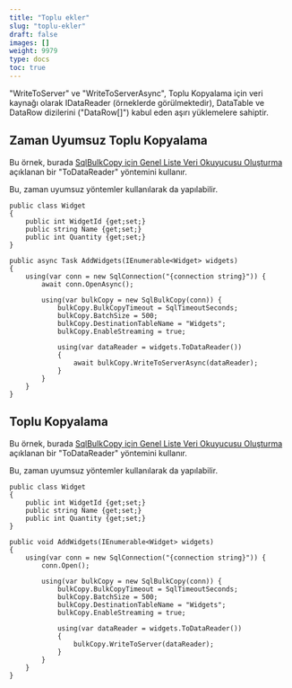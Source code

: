```yaml
---
title: "Toplu ekler"
slug: "toplu-ekler"
draft: false
images: []
weight: 9979
type: docs
toc: true
---
```


"WriteToServer" ve "WriteToServerAsync", Toplu Kopyalama için veri kaynağı olarak IDataReader (örneklerde görülmektedir), DataTable ve DataRow dizilerini ("DataRow[]") kabul eden aşırı yüklemelere sahiptir.

## Zaman Uyumsuz Toplu Kopyalama
Bu örnek, burada [SqlBulkCopy için Genel Liste Veri Okuyucusu Oluşturma](https://www.csvreader.com/posts/generic_list_datareader.php) açıklanan bir "ToDataReader" yöntemini kullanır.

Bu, zaman uyumsuz yöntemler kullanılarak da yapılabilir.
    
    public class Widget
    {
        public int WidgetId {get;set;}
        public string Name {get;set;}
        public int Quantity {get;set;}
    }
    
    public async Task AddWidgets(IEnumerable<Widget> widgets)
    {
        using(var conn = new SqlConnection("{connection string}")) {
            await conn.OpenAsync();
    
            using(var bulkCopy = new SqlBulkCopy(conn)) {
                bulkCopy.BulkCopyTimeout = SqlTimeoutSeconds;
                bulkCopy.BatchSize = 500;
                bulkCopy.DestinationTableName = "Widgets";
                bulkCopy.EnableStreaming = true;
    
                using(var dataReader = widgets.ToDataReader())
                {
                    await bulkCopy.WriteToServerAsync(dataReader);
                }
            }
        }
    }
    

## Toplu Kopyalama
Bu örnek, burada [SqlBulkCopy için Genel Liste Veri Okuyucusu Oluşturma](https://www.csvreader.com/posts/generic_list_datareader.php) açıklanan bir "ToDataReader" yöntemini kullanır.

Bu, zaman uyumsuz yöntemler kullanılarak da yapılabilir.
    
    public class Widget
    {
        public int WidgetId {get;set;}
        public string Name {get;set;}
        public int Quantity {get;set;}
    }
    
    public void AddWidgets(IEnumerable<Widget> widgets)
    {
        using(var conn = new SqlConnection("{connection string}")) {
            conn.Open();
    
            using(var bulkCopy = new SqlBulkCopy(conn)) {
                bulkCopy.BulkCopyTimeout = SqlTimeoutSeconds;
                bulkCopy.BatchSize = 500;
                bulkCopy.DestinationTableName = "Widgets";
                bulkCopy.EnableStreaming = true;
    
                using(var dataReader = widgets.ToDataReader())
                {
                    bulkCopy.WriteToServer(dataReader);
                }
            }
        }
    }
    

